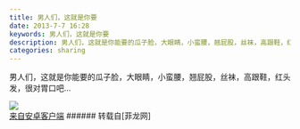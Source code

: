 ```yaml
---
title: 男人们，这就是你要
date: 2013-7-7 16:28
keywords: 男人们，这就是你要
description: 男人们，这就是你能要的瓜子脸，大眼睛，小蛮腰，翘屁股，丝袜，高跟鞋，红头发，很对胃口吧…来自安卓客户端
categories: sharing
---
```

<td class="t_f" id="postmessage_18064">

男人们，这就是你能要的瓜子脸，大眼睛，小蛮腰，翘屁股，丝袜，高跟鞋，红头发，很对胃口吧…

<img aid="6389" data-cf-modified-40796d17ed49de95392e095c-="" file="data/attachment/forum/201307/07/20130707162800_80250.jpeg" id="aimg_6389" inpost="1" onclick="" onmouseover="" src="http://www.flw.ph/data/attachment/forum/201307/07/20130707162800_80250.jpeg" thumbimg="1" zoomfile="data/attachment/forum/201307/07/20130707162800_80250.jpeg"/>


<br/>
<a href="http://www.flw.ph//mobcent/download/down.php" target="_blank">来自安卓客户端</a></td>
###### 转载自[菲龙网]
